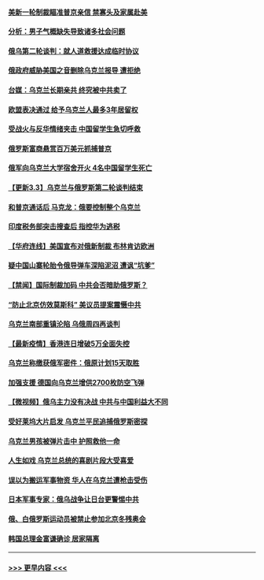 #### [美新一轮制裁瞄准普京亲信 禁寡头及家属赴美](../pages/prog202/a103363608.md?t=03040701) 
#### [分析：男子气概缺失导致诸多社会问题](../pages/prog202/a103363651.md?t=03040701) 
#### [俄乌第二轮谈判：就人道救援达成临时协议](../pages/prog202/a103363643.md?t=03040701) 
#### [俄政府威胁美国之音删除乌克兰报导 遭拒绝](../pages/prog202/a103363618.md?t=03040701) 
#### [台媒：乌克兰长期亲共 终究被中共卖了](../pages/prog202/a103363609.md?t=03040701) 
#### [欧盟表决通过 给予乌克兰人最多3年居留权](../pages/prog202/a103363576.md?t=03040701) 
#### [受战火与反华情绪夹击 中国留学生急切呼救](../pages/prog202/a103363450.md?t=03040701) 
#### [俄罗斯富商悬赏百万美元抓捕普京](../pages/prog202/a103363593.md?t=03040701) 
#### [俄军向乌克兰大学宿舍开火 4名中国留学生死亡](../pages/prog202/a103363554.md?t=03040701) 
#### [【更新3.3】乌克兰与俄罗斯第二轮谈判结束](../pages/prog202/a103363166.md?t=03040701) 
#### [和普京通话后 马克龙：俄要控制整个乌克兰](../pages/prog202/a103363571.md?t=03040701) 
#### [印度税务部突击搜查后 指控华为逃税](../pages/prog202/a103363422.md?t=03040701) 
#### [【华府连线】美国宣布对俄新制裁 布林肯访欧洲](../pages/prog202/a103363546.md?t=03040701) 
#### [疑中国山寨轮胎令俄导弹车深陷泥沼 遭讽“坑爹”](../pages/prog202/a103363509.md?t=03040701) 
#### [【禁闻】国际制裁加码 中共会否暗助俄罗斯？](../pages/prog202/a103363434.md?t=03040701) 
#### [“防止北京仿效莫斯科” 美议员提案震慑中共](../pages/prog202/a103363482.md?t=03040701) 
#### [乌克兰南部重镇沦陷 乌俄周四再谈判](../pages/prog202/a103363451.md?t=03040701) 
#### [【最新疫情】香港连日增破5万全面失控](../pages/prog202/a103363448.md?t=03040701) 
#### [乌克兰称缴获俄军密件：俄原计划15天取胜](../pages/prog202/a103363392.md?t=03040701) 
#### [加强支援 德国向乌克兰增供2700枚防空飞弹](../pages/prog202/a103363347.md?t=03040701) 
#### [【微视频】俄乌主力没有决战 中共与中国利益大不同](../pages/prog202/a103363351.md?t=03040701) 
#### [受好莱坞大片启发 乌克兰平民追捕俄罗斯密探](../pages/prog202/a103363213.md?t=03040701) 
#### [乌克兰男孩被弹片击中 护照救他一命](../pages/prog202/a103363205.md?t=03040701) 
#### [人生如戏 乌克兰总统的喜剧片段大受喜爱](../pages/prog202/a103363196.md?t=03040701) 
#### [误以为搬运军事物资 华人在乌克兰遭枪击受伤](../pages/prog202/a103363191.md?t=03040701) 
#### [日本军事专家：俄乌战争让日台更警惕中共](../pages/prog202/a103363185.md?t=03040701) 
#### [俄、白俄罗斯运动员被禁止参加北京冬残奥会](../pages/prog202/a103363147.md?t=03040701) 
#### [韩国总理金富谦确诊 居家隔离](../pages/prog202/a103363106.md?t=03040701) 

----
#### [ >>> 更早内容 <<< ](../indexes/prog202-earlier.md)

